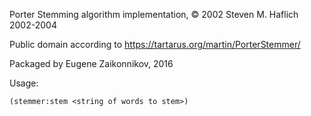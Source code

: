 Porter Stemming algorithm implementation, © 2002 Steven M. Haflich 2002-2004

Public domain according to https://tartarus.org/martin/PorterStemmer/

Packaged by Eugene Zaikonnikov, 2016

Usage:

    (stemmer:stem <string of words to stem>)
